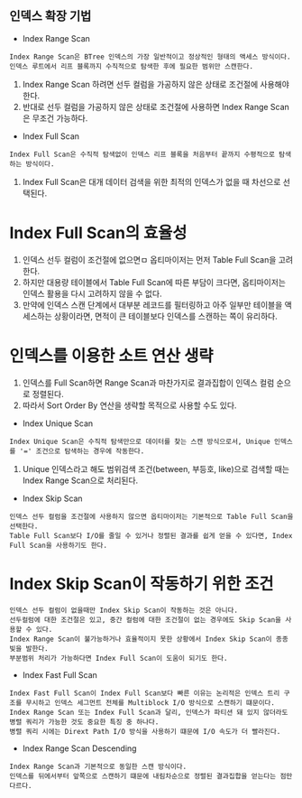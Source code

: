인덱스 확장 기법
---

+ Index Range Scan

```
Index Range Scan은 BTree 인덱스의 가장 일반적이고 정상적인 형태의 액세스 방식이다.
인덱스 루트에서 리프 블록까지 수직적으로 탐색한 후에 필요한 범위만 스캔한다.
```

1. Index Range Scan 하려면 선두 컬럼을 가공하지 않은 상태로 조건절에 사용해야 한다.
2. 반대로 선두 컬럼을 가공하지 않은 상태로 조건절에 사용하면 Index Range Scan은 무조건 가능하다.

+ Index Full Scan

```
Index Full Scan은 수직적 탐색없이 인덱스 리프 블록을 처음부터 끝까지 수평적으로 탐색하는 방식이다.
```

1. Index Full Scan은 대개 데이터 검색을 위한 최적의 인덱스가 없을 때 차선으로 선택된다.

Index Full Scan의 효율성
===

1. 인덱스 선두 컬럼이 조건절에 없으면ㅁ 옵티마이저는 먼저 Table Full Scan을 고려한다.
2. 하지만 대용량 테이블에서 Table Full Scan에 따른 부담이 크다면, 옵티마이저는 인덱스 활용을 다시 고려하지 않을 수 없다.
3. 만약에 인덱스 스캔 단계에서 대부분 레코드를 필터링하고 아주 일부만 테이블을 액세스하는 상황이라면, 면적이 큰 테이블보다 인덱스를 스캔하는 쪽이 유리하다.

인덱스를 이용한 소트 연산 생략
===

1. 인덱스를 Full Scan하면 Range Scan과 마찬가지로 결과집합이 인덱스 컬럼 순으로 정렬된다.
2. 따라서 Sort Order By 연산을 생략할 목적으로 사용할 수도 있다.

+ Index Unique Scan

```
Index Unique Scan은 수직적 탐색만으로 데이터를 찾는 스캔 방식으로서, Unique 인덱스를 '=' 조건으로 탐색하는 경우에 작동한다.
```

1. Unique 인덱스라고 해도 범위검색 조건(between, 부등호, like)으로 검색할 때는 Index Range Scan으로 처리된다.

+ Index Skip Scan

```
인덱스 선두 컬럼을 조건절에 사용하지 않으면 옵티마이저는 기본적으로 Table Full Scan을 선택한다.
Table Full Scan보다 I/O를 줄일 수 있거나 정렬된 결과를 쉽게 얻을 수 있다면, Index Full Scan을 사용하기도 한다.
```

Index Skip Scan이 작동하기 위한 조건
===

```
인덱스 선두 컬럼이 없을때만 Index Skip Scan이 작동하는 것은 아니다.
선두컬럼에 대한 조건절은 있고, 중간 컬럼에 대한 조건절이 없는 경우에도 Skip Scan을 사용할 수 있다.
Index Range Scan이 불가능하거나 효율적이지 못한 상황에서 Index Skip Scan이 종종 빛을 발한다.
부분범위 처리가 가능하다면 Index Full Scan이 도움이 되기도 한다.
```

+ Index Fast Full Scan

```
Index Fast Full Scan이 Index Full Scan보다 빠른 이유는 논리적은 인덱스 트리 구조를 무시하고 인덱스 세그먼트 전체를 Multiblock I/O 방식으로 스캔하기 떄문이다.
Index Range Scan 또는 Index Full Scan과 달리, 인덱스가 파티션 돼 있지 않더라도 병렬 쿼리가 가능한 것도 중요한 특징 중 하나다. 
병렬 쿼리 시에는 Dirext Path I/O 방식을 사용하기 떄문에 I/O 속도가 더 빨라진다.
```

+ Index Range Scan Descending

```
Index Range Scan과 기본적으로 동일한 스캔 방식이다.
인덱스를 뒤에서부터 앞쪽으로 스캔하기 떄문에 내림차순으로 정렬된 결과집합을 얻는다는 점만 다르다.
```
